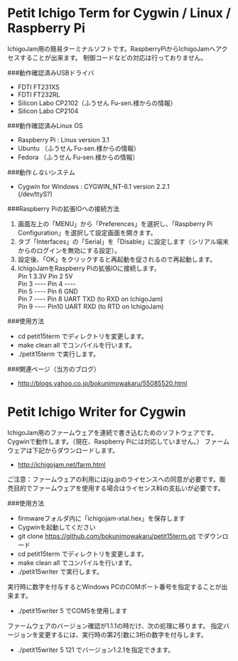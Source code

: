 # Petit Ichigo Term for Cygwin / Linux / Raspberry Pi
IchigoJam用の簡易ターミナルソフトです。RaspberryPiからIchigoJamへアクセスすることが出来ます。
制御コードなどの対応は行っておりません。  

###動作確認済みUSBドライバ  
- FDTI FT231XS
- FDTI FT232RL
- Silicon Labo CP2102（ふうせん Fu-sen.様からの情報）
- Silicon Labo CP2104

###動作確認済みLinux OS
- Raspberry Pi : Linux version 3.1
- Ubuntu （ふうせん Fu-sen.様からの情報）
- Fedora （ふうせん Fu-sen.様からの情報）

###動作*しない*システム
- Cygwin for Windows : CYGWIN_NT-6.1 version 2.2.1  
  (/dev/ttyS?)

###Raspberry Piの拡張IOへの接続方法  
1. 画面左上の「MENU」から「Preferences」を選択し、「Raspberry Pi Configuration」を選択して設定画面を開きます。
1. タブ「Interfaces」の「Serial」を「Disable」に設定します（シリアル端末からのログインを無効にする設定）。
1. 設定後、「OK」をクリックすると再起動を促されるので再起動します。
1. IchigoJamをRaspberry Piの拡張IOに接続します。  
      Pin 1 3.3V        Pin 2 5V  
      Pin 3 ----        Pin 4 ----  
      Pin 5 ----        Pin 6 GND  
      Pin 7 ----        Pin 8 UART TXD (to RXD on IchigoJam)  
      Pin 9 ----        Pin10 UART RXD (to RTD on IchigoJam)  

###使用方法
- cd petit15term でディレクトリを変更します。
- make clean all でコンパイルを行います。
- ./petit15term で実行します。

###関連ページ（当方のブログ）
- http://blogs.yahoo.co.jp/bokunimowakaru/55085520.html  

# Petit Ichigo Writer for Cygwin
IchigoJam用のファームウェアを連続で書き込むためのソフトウェアです。
Cygwinで動作します。（現在、Raspberry Piには対応していません。）
ファームウェアは下記からダウンロードします。
- http://ichigojam.net/farm.html

ご注意：ファームウェアの利用にはjig.jpのライセンスへの同意が必要です。販売目的でファームウェアを使用する場合はライセンス料の支払いが必要です。

###使用方法
- firmwareフォルダ内に「ichigojam-xtal.hex」を保存します
- Cygwinを起動してください
- git clone https://github.com/bokunimowakaru/petit15term.git でダウンロード
- cd petit15term でディレクトリを変更します。
- make clean all でコンパイルを行います。
- ./petit15writer で実行します。

実行時に数字を付与するとWindows PCのCOMポート番号を指定することが出来ます。
- ./petit15writer 5 でCOM5を使用します

ファームウェアのバージョン確認が1.1.1の時だけ、次の処理に移ります。
指定バージョンを変更するには、実行時の第2引数に3桁の数字を付与します。
- ./petit15writer 5 121 でバージョン1.2.1を指定できます。

